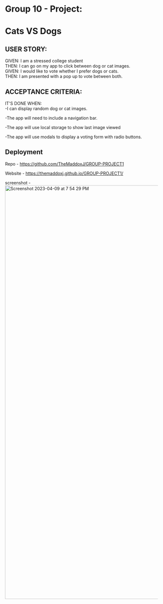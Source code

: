 # Group 10 - Project:
# Cats VS Dogs

## USER STORY:
GIVEN: I am a stressed college student <br>
THEN: I can go on my app to click between dog or cat images. <br>
GIVEN: I would like to vote whether I prefer dogs or cats. <br>
THEN: I am presented with a pop up to vote between both.<br>


## ACCEPTANCE CRITERIA:
IT'S DONE WHEN:<br>
-I can display random dog or cat images.

-The app will need to include a navigation bar.

-The app will use local storage to show last image viewed

-The app will use modals to display a voting form with radio buttons.


## Deployment

Repo - https://github.com/TheMaddoxJ/GROUP-PROJECT1

Website - https://themaddoxj.github.io/GROUP-PROJECT1/

screenshot - <img width="1360" alt="Screenshot 2023-04-09 at 7 54 29 PM" src="https://user-images.githubusercontent.com/124836497/230805408-69c8c2ae-0f51-462c-a730-1629291e8b7e.png">
